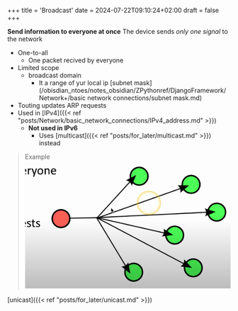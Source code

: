 +++
title = 'Broadcast'
date = 2024-07-22T09:10:24+02:00
draft = false
+++

**Send information to everyone at once**
The device sends *only one signal* to the network  
- One-to-all 
	- One packet recived by everyone
- Limited scope 
	- broadcast domain 
		- It a range of yur local ip [subnet mask](/obisdian_ntoes/notes_obsidian/ZPythonref/DjangoFramework/Network+/basic network connections/subnet mask.md)
- Touting updates ARP requests
- Used in [IPv4]({{< ref "posts/Network/basic_network_connections/IPv4_address.md" >}})
	- **Not used in IPv6**
		- Uses  [multicast]({{< ref "posts/for_later/multicast.md" >}}) instead

>Example
>![Broadcast_visual.png](/static/Broadcast_visual.png)

[unicast]({{< ref "posts/for_later/unicast.md" >}}) 
